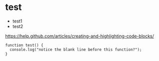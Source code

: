 # test

- test1
- test2

https://help.github.com/articles/creating-and-highlighting-code-blocks/


```
function test() {
  console.log("notice the blank line before this function?");
}
```
